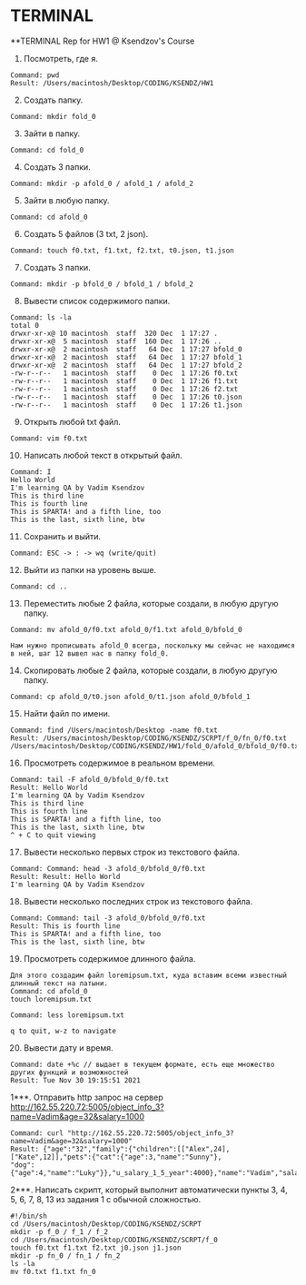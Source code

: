 # TERMINAL
**TERMINAL Rep for HW1 @ Ksendzov's Course

1. Посмотреть, где я.
```
Command: pwd
Result: /Users/macintosh/Desktop/CODING/KSENDZ/HW1
```
2. Создать папку.
```
Command: mkdir fold_0
```
3. Зайти в папку.
```
Command: cd fold_0
```
4. Создать 3 папки.
```
Command: mkdir -p afold_0 / afold_1 / afold_2
```
5. Зайти в любую папку.
```
Command: cd afold_0
```
6. Создать 5 файлов (3 txt, 2 json).
```
Command: touch f0.txt, f1.txt, f2.txt, t0.json, t1.json
```
7. Создать 3 папки.
```
Command: mkdir -p bfold_0 / bfold_1 / bfold_2
```
8. Вывести список содержимого папки.
```
Command: ls -la
total 0
drwxr-xr-x@ 10 macintosh  staff  320 Dec  1 17:27 .
drwxr-xr-x@  5 macintosh  staff  160 Dec  1 17:26 ..
drwxr-xr-x@  2 macintosh  staff   64 Dec  1 17:27 bfold_0
drwxr-xr-x@  2 macintosh  staff   64 Dec  1 17:27 bfold_1
drwxr-xr-x@  2 macintosh  staff   64 Dec  1 17:27 bfold_2
-rw-r--r--   1 macintosh  staff    0 Dec  1 17:26 f0.txt
-rw-r--r--   1 macintosh  staff    0 Dec  1 17:26 f1.txt
-rw-r--r--   1 macintosh  staff    0 Dec  1 17:26 f2.txt
-rw-r--r--   1 macintosh  staff    0 Dec  1 17:26 t0.json
-rw-r--r--   1 macintosh  staff    0 Dec  1 17:26 t1.json 
```
9. Открыть любой txt файл.
```
Command: vim f0.txt
```
10. Написать любой текст в открытый файл.
```
Command: I
Hello World
I'm learning QA by Vadim Ksendzov
This is third line
This is fourth line
This is SPARTA! and a fifth line, too
This is the last, sixth line, btw
```
11. Сохранить и выйти.
```
Command: ESC -> : -> wq (write/quit)
```
12. Выйти из папки на уровень выше.
```
Command: cd ..
```
13. Переместить любые 2 файла, которые создали, в любую другую папку.
```
Command: mv afold_0/f0.txt afold_0/f1.txt afold_0/bfold_0
```
```
Нам нужно прописывать afold_0 всегда, поскольку мы сейчас не находимся в ней, шаг 12 вывел нас в папку fold_0.
```
14. Скопировать любые 2 файла, которые создали, в любую другую папку.
```
Command: cp afold_0/t0.json afold_0/t1.json afold_0/bfold_1
```
15. Найти файл по имени.
```
Command: find /Users/macintosh/Desktop -name f0.txt
Result: /Users/macintosh/Desktop/CODING/KSENDZ/SCRPT/f_0/fn_0/f0.txt
/Users/macintosh/Desktop/CODING/KSENDZ/HW1/fold_0/afold_0/bfold_0/f0.txt
```
16. Просмотреть содержимое в реальном времени.
```
Command: tail -F afold_0/bfold_0/f0.txt
Result: Hello World
I'm learning QA by Vadim Ksendzov
This is third line
This is fourth line
This is SPARTA! and a fifth line, too
This is the last, sixth line, btw
^ + C to quit viewing
```
17. Вывести несколько первых строк из текстового файла.
```
Command: Command: head -3 afold_0/bfold_0/f0.txt
Result: Result: Hello World
I'm learning QA by Vadim Ksendzov
```
18. Вывести несколько последних строк из текстового файла.
```
Command: Command: tail -3 afold_0/bfold_0/f0.txt
Result: This is fourth line
This is SPARTA! and a fifth line, too
This is the last, sixth line, btw
```
19. Просмотреть содержимое длинного файла.
```
Для этого создадим файл loremipsum.txt, куда вставим всеми известный длинный текст на латыни.
Command: cd afold_0
touch loremipsum.txt
```
```
Command: less loremipsum.txt
```
```
q to quit, w-z to navigate
```
20. Вывести дату и время.
```
Command: date +%c // выдает в текущем формате, есть еще множество других функций и возможностей
Result: Tue Nov 30 19:15:51 2021
```

1***. Отправить http запрос на сервер http://162.55.220.72:5005/object_info_3?name=Vadim&age=32&salary=1000
```
Command: curl "http://162.55.220.72:5005/object_info_3?name=Vadim&age=32&salary=1000"
Result: {"age":"32","family":{"children":[["Alex",24],["Kate",12]],"pets":{"cat":{"age":3,"name":"Sunny"},
"dog":{"age":4,"name":"Luky"}},"u_salary_1_5_year":4000},"name":"Vadim","salary":1000}
```
2***. Написать скрипт, который выполнит автоматически пункты 3, 4, 5, 6, 7, 8, 13 из задания 1 с обычной сложностью.
```Сам скрипт ↓ // запуск скрипта sh script_name.sh
#!/bin/sh
cd /Users/macintosh/Desktop/CODING/KSENDZ/SCRPT
mkdir -p f_0 / f_1 / f_2
cd /Users/macintosh/Desktop/CODING/KSENDZ/SCRPT/f_0
touch f0.txt f1.txt f2.txt j0.json j1.json
mkdir -p fn_0 / fn_1 / fn_2
ls -la
mv f0.txt f1.txt fn_0
```
